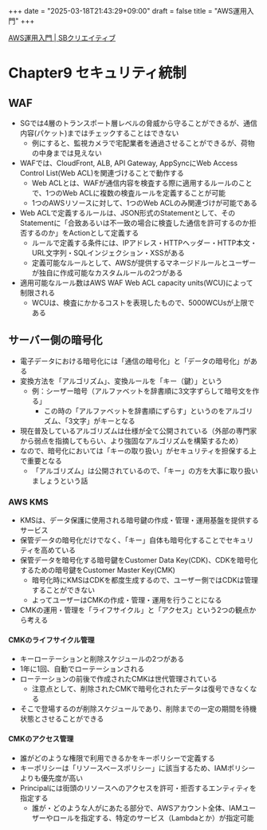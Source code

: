 +++
date = "2025-03-18T21:43:29+09:00"
draft = false
title = "AWS運用入門"
+++


[AWS運用入門 | SBクリエイティブ](https://www.sbcr.jp/product/4815615499/)

# Chapter9 セキュリティ統制

## WAF

- SGでは4層のトランスポート層レベルの脅威から守ることができるが、通信内容(パケット)まではチェックすることはできない
  - 例にすると、監視カメラで宅配業者を通過させることができるが、荷物の中身までは見えない
- WAFでは、CloudFront, ALB, API Gateway, AppSyncにWeb Access Control List(Web ACL)を関連づけることで動作する
  - Web ACLとは、WAFが通信内容を検査する際に適用するルールのことで、1つのWeb ACLに複数の検査ルールを定義することが可能
  - 1つのAWSリソースに対して、1つのWeb ACLのみ関連づけが可能である
- Web ACLで定義するルールは、JSON形式のStatementとして、そのStatementに「合致あるいは不一致の場合に検査した通信を許可するのか拒否するのか」をActionとして定義する
  - ルールで定義する条件には、IPアドレス・HTTPヘッダー・HTTP本文・URL文字列・SQLインジェクション・XSSがある
  - 定義可能なルールとして、AWSが提供するマネージドルールとユーザーが独自に作成可能なカスタムルールの2つがある
- 適用可能なルール数はAWS WAF Web ACL capacity units(WCU)によって制限される
  - WCUは、検査にかかるコストを表現したもので、5000WCUsが上限である

## サーバー側の暗号化

- 電子データにおける暗号化には「通信の暗号化」と「データの暗号化」がある
- 変換方法を「アルゴリズム」、変換ルールを「キー（鍵）」という
  - 例：シーザー暗号（アルファベットを辞書順に3文字ずらして暗号文を作る」
    - この時の「アルファベットを辞書順にずらす」というのをアルゴリズム、「3文字」がキーとなる
- 現在普及しているアルゴリズムは仕様が全て公開されている（外部の専門家から弱点を指摘してもらい、より強固なアルゴリズムを構築するため）
- なので、暗号化においては「キーの取り扱い」がセキュリティを担保する上で重要となる
  - 「アルゴリズム」は公開されているので、「キー」の方を大事に取り扱いましょうという話

### AWS KMS

- KMSは、データ保護に使用される暗号鍵の作成・管理・運用基盤を提供するサービス
- 保管データの暗号化だけでなく、「キー」自体も暗号化することでセキュリティを高めている
- 保管データを暗号化する暗号鍵をCustomer Data Key(CDK)、CDKを暗号化するための暗号鍵をCustomer Master Key(CMK)
  - 暗号化時にKMSはCDKを都度生成するので、ユーザー側ではCDKは管理することができない
  - よってユーザーはCMKの作成・管理・運用を行うことになる
- CMKの運用・管理を「ライフサイクル」と「アクセス」という2つの観点から考える

#### CMKのライフサイクル管理

- キーローテーションと削除スケジュールの2つがある
- 1年に1回、自動でローテーションされる
- ローテーションの前後で作成されたCMKは世代管理されている
  - 注意点として、削除されたCMKで暗号化されたデータは復号できなくなる
- そこで登場するのが削除スケジュールであり、削除までの一定の期間を待機状態とさせることができる

#### CMKのアクセス管理

- 誰がどのような権限で利用できるかをキーポリシーで定義する
- キーポリシーは「リソースベースポリシー」に該当するため、IAMポリシーよりも優先度が高い
- Principalには街頭のリソースへのアクセスを許可・拒否するエンティティを指定する
  - 誰が・どのような人がにあたる部分で、AWSアカウント全体、IAMユーザーやロールを指定する、特定のサービス（Lambdaとか）が指定可能

